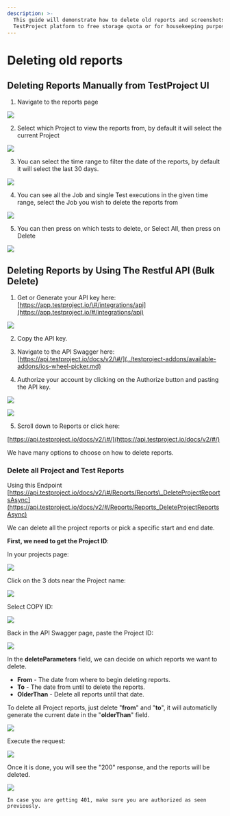 ```yaml
---
description: >-
  This guide will demonstrate how to delete old reports and screenshots from
  TestProject platform to free storage quota or for housekeeping purposes
---
```


# Deleting old reports

## Deleting Reports Manually from TestProject UI

1. Navigate to the reports page

![](../.gitbook/assets/image%20%28166%29%20%281%29.png)

2.  Select which Project to view the reports from, by default it will select the current Project

![](../.gitbook/assets/image%20%28220%29.png)

3. You can select the time range to filter the date of the reports, by default it will select the last 30 days.

![](../.gitbook/assets/image%20%28192%29.png)

4. You can see all the Job and single Test executions in the given time range, select the Job you wish to delete the reports from



![](../.gitbook/assets/image%20%28156%29.png)

5. You can then press on which tests to delete, or Select All, then press on Delete

![](../.gitbook/assets/image%20%28171%29.png)



## Deleting Reports by Using The Restful API \(Bulk Delete\)

1. Get or Generate your API key here: [https://app.testproject.io/\#/integrations/api](https://app.testproject.io/#/integrations/api)

![](../.gitbook/assets/image%20%28126%29.png)

2. Copy the API key.

3. Navigate to the API Swagger here: [https://api.testproject.io/docs/v2/\#/](../testproject-addons/available-addons/ios-wheel-picker.md)

4. Authorize your account by clicking on the Authorize button and pasting the API key.

![](../.gitbook/assets/image%20%28135%29.png)

![](../.gitbook/assets/image%20%28223%29.png)



5. Scroll down to Reports or click here: 

[https://api.testproject.io/docs/v2/\#/](https://api.testproject.io/docs/v2/#/)

We have many options to choose on how to delete reports.

### Delete all Project and Test Reports

Using this Endpoint [https://api.testproject.io/docs/v2/\#/Reports/Reports\_DeleteProjectReportsAsync](https://api.testproject.io/docs/v2/#/Reports/Reports_DeleteProjectReportsAsync)

We can delete all the project reports or pick a specific start and end date.

**First, we need to get the Project ID**:

In your projects page:

![](../.gitbook/assets/image%20%28147%29.png)

Click on the 3 dots near the Project name:



![](../.gitbook/assets/image%20%28222%29.png)

Select COPY ID:

![](../.gitbook/assets/image%20%28178%29.png)



Back in the API Swagger page, paste the Project ID:

![](../.gitbook/assets/image%20%28107%29.png)

In the **deleteParameters** field, we can decide on which reports we want to delete.

* **From** - The date from where to begin deleting reports.
* **To** - The date from until to delete the reports.
* **OlderThan** - Delete all reports until that date.

To delete all Project reports, just delete "**from**" and "**to**", it will automaticlly generate the current date in the "**olderThan**" field.

![](../.gitbook/assets/image%20%2872%29.png)



Execute the request:

![](../.gitbook/assets/image%20%28130%29.png)

Once it is done, you will see the "200" response, and the reports will be deleted.

![](../.gitbook/assets/image%20%2889%29.png)

`In case you are getting 401, make sure you are authorized as seen previously.`



